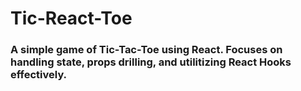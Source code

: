 # Tic-React-Toe

### A simple game of Tic-Tac-Toe using React. Focuses on handling state, props drilling, and utilitizing React Hooks effectively.
